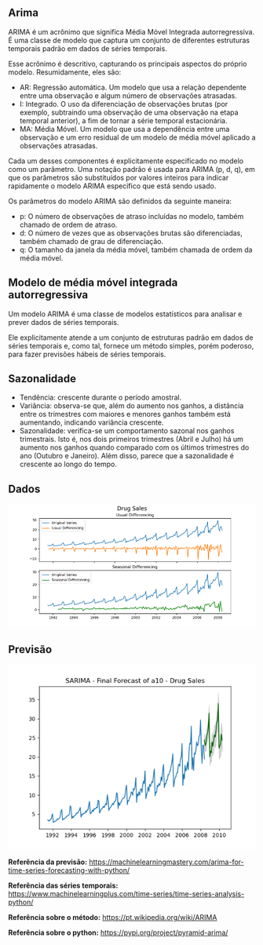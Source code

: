 ## Arima

ARIMA é um acrônimo que significa Média Móvel Integrada autorregressiva. É uma classe de modelo que captura um conjunto de diferentes estruturas temporais padrão em dados de séries temporais.

Esse acrônimo é descritivo, capturando os principais aspectos do próprio modelo. Resumidamente, eles são:
  - AR: Regressão automática. Um modelo que usa a relação dependente entre uma observação e algum número de observações atrasadas.
  - I: Integrado. O uso da diferenciação de observações brutas (por exemplo, subtraindo uma observação de uma observação na etapa temporal anterior), a fim de tornar a série temporal estacionária.
  - MA: Média Móvel. Um modelo que usa a dependência entre uma observação e um erro residual de um modelo de média móvel aplicado a observações atrasadas.

Cada um desses componentes é explicitamente especificado no modelo como um parâmetro. Uma notação padrão é usada para ARIMA (p, d, q), em que os parâmetros são substituídos por valores inteiros para indicar rapidamente o modelo ARIMA específico que está sendo usado.

Os parâmetros do modelo ARIMA são definidos da seguinte maneira:

  - p: O número de observações de atraso incluídas no modelo, também chamado de ordem de atraso.
  - d: O número de vezes que as observações brutas são diferenciadas, também chamado de grau de diferenciação.
  - q: O tamanho da janela da média móvel, também chamada de ordem da média móvel.

## Modelo de média móvel integrada autorregressiva

Um modelo ARIMA é uma classe de modelos estatísticos para analisar e prever dados de séries temporais.

Ele explicitamente atende a um conjunto de estruturas padrão em dados de séries temporais e, como tal, fornece um método simples, porém poderoso, para fazer previsões hábeis de séries temporais.

## Sazonalidade

  - Tendência: crescente durante o período amostral.
  - Variância: observa-se que, além do aumento nos ganhos, a distância entre os trimestres com maiores e menores ganhos também está aumentando, indicando variância crescente.
  - Sazonalidade: verifica-se um comportamento sazonal nos ganhos trimestrais. Isto é, nos dois primeiros trimestres (Abril e Julho) há um aumento nos ganhos quando comparado com os últimos trimestres do ano (Outubro e Janeiro). Além disso, parece que a sazonalidade é crescente ao longo do tempo.


## Dados

<img src="https://raw.githubusercontent.com/vinhali/advanced_monitoring/master/arima/img/data.png">

## Previsão

<img src="https://raw.githubusercontent.com/vinhali/advanced_monitoring/master/arima/img/arima.png">

<b>Referência da previsão:</b> https://machinelearningmastery.com/arima-for-time-series-forecasting-with-python/

<b>Referência das séries temporais:</b> https://www.machinelearningplus.com/time-series/time-series-analysis-python/

<b>Referência sobre o método:</b> https://pt.wikipedia.org/wiki/ARIMA

<b>Referência sobre o python:</b> https://pypi.org/project/pyramid-arima/
